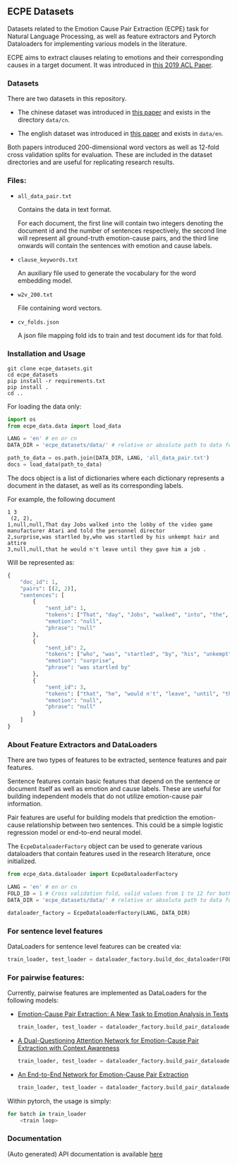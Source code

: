 ## ECPE Datasets

Datasets related to the Emotion Cause Pair Extraction (ECPE) task for Natural Language Processing, as well as feature extractors and Pytorch Dataloaders for implementing various models in the literature.

ECPE aims to extract clauses relating to emotions and their corresponding causes in a target document. It was introduced in [this 2019 ACL Paper](https://aclanthology.org/P19-1096.pdf).

### Datasets

There are two datasets in this repository.

- The chinese dataset was introduced in [this paper](https://aclanthology.org/P19-1096.pdf) and exists in the directory `data/cn`.

- The english dataset was introduced in [this paper](https://aaditya-singh.github.io/data/ECPE.pdf) and exists in `data/en`.

Both papers introduced 200-dimensional word vectors as well as 12-fold cross validation splits for evaluation. These are included in the dataset directories and are useful for replicating research results.

### Files:

- `all_data_pair.txt`

    Contains the data in text format. 

    For each document, the first line will contain two integers denoting the document id and the number of sentences respectively, the second line will represent all ground-truth emotion-cause pairs, and the third line onwards will contain the sentences with emotion and cause labels.

- `clause_keywords.txt`

    An auxiliary file used to generate the vocabulary for the word embedding model.

- `w2v_200.txt`

    File containing word vectors.

- `cv_folds.json`

    A json file mapping fold ids to train and test document ids for that fold.

### Installation and Usage

```
git clone ecpe_datasets.git
cd ecpe_datasets
pip install -r requirements.txt
pip install .
cd ..
```

For loading the data only:

```python
import os
from ecpe_data.data import load_data

LANG = 'en' # en or cn
DATA_DIR = 'ecpe_datasets/data/' # relative or absolute path to data folder

path_to_data = os.path.join(DATA_DIR, LANG, 'all_data_pair.txt')
docs = load_data(path_to_data)
```

The docs object is a list of dictionaries where each dictionary represents a document in the dataset, as well as its corresponding labels.

For example, the following document

```
1 3
 (2, 2),
1,null,null,That day Jobs walked into the lobby of the video game manufacturer Atari and told the personnel director
2,surprise,was startled by,who was startled by his unkempt hair and attire
3,null,null,that he would n't leave until they gave him a job .
```

Will be represented as:

```python
{
    "doc_id": 1,
    "pairs": [(2, 2)],
    "sentences": [
        {
            "sent_id": 1,
            "tokens": ["That", "day", "Jobs", "walked", "into", "the", "lobby", "of", "the", "video", "game", "manufacturer", "Atari", "and", "told", "the", "personnel", "director"],
            "emotion": "null",
            "phrase": "null"
        },
        {
            "sent_id": 2,
            "tokens": ["who", "was", "startled", "by", "his", "unkempt", "hair", "and", "attire"],
            "emotion": "surprise",
            "phrase": "was startled by"
        },
        {
            "sent_id": 3,
            "tokens": ["that", "he", "would n't", "leave", "until", "they", "gave", "him", "a", "job", "."],
            "emotion": "null",
            "phrase": "null"
        }
    ]
}
```

### About Feature Extractors and DataLoaders

There are two types of features to be extracted, sentence features and pair features.

Sentence features contain basic features that depend on the sentence or document itself as well as emotion and cause labels. These are useful for building independent models that do not utilize emotion-cause pair information.

Pair features are useful for building models that prediction the emotion-cause relationship between two sentences. This could be a simple logistic regression model or end-to-end neural model.

The `EcpeDataloaderFactory` object can be used to generate various dataloaders that contain features used in the research literature, once initialized.

```python
from ecpe_data.dataloader import EcpeDataloaderFactory

LANG = 'en' # en or cn
FOLD_ID = 1 # Cross validation fold, valid values from 1 to 12 for both datasets
DATA_DIR = 'ecpe_datasets/data/' # relative or absolute path to data folder

dataloader_factory = EcpeDataloaderFactory(LANG, DATA_DIR)
```

### For sentence level features

DataLoaders for sentence level features can be created via:

```python
train_loader, test_loader = dataloader_factory.build_doc_dataloader(FOLD_ID=1, max_sen_len=30, max_doc_len=30, batch_size=32)
```

### For pairwise features:

Currently, pairwise features are implemented as DataLoaders for the following models:

- [Emotion-Cause Pair Extraction: A New Task to Emotion Analysis in Texts](https://aclanthology.org/P19-1096.pdf)

    ```python
    train_loader, test_loader = dataloader_factory.build_pair_dataloader_ecpe(FOLD_ID)
    ```

- [A Dual-Questioning Attention Network for Emotion-Cause Pair Extraction with Context Awareness](https://arxiv.org/pdf/2104.07221.pdf)

    ```python
    train_loader, test_loader = dataloader_factory.build_pair_dataloader_dqan(FOLD_ID)
    ```

- [An End-to-End Network for Emotion-Cause Pair Extraction](https://aaditya-singh.github.io/data/ECPE.pdf)

    ```python
    train_loader, test_loader = dataloader_factory.build_pair_dataloader_e2e(FOLD_ID)
    ```

Within pytorch, the usage is simply:

```python
for batch in train_loader
    <train loop>
```

### Documentation

(Auto generated) API documentation is available [here](https://naveed92.github.io/ecpe_docs/index.html)
